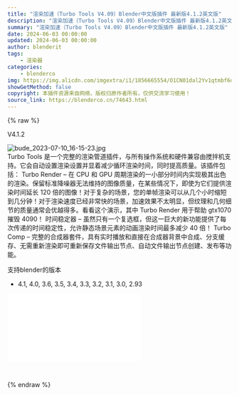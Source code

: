 ```yaml
---
title: "渲染加速（Turbo Tools V4.09）Blender中文版插件 最新版4.1.2英文版"
description: "渲染加速（Turbo Tools V4.09）Blender中文版插件 最新版4.1.2英文版"
summary: "渲染加速（Turbo Tools V4.09）Blender中文版插件 最新版4.1.2英文版"
date: 2024-06-03 00:00:00
updated: 2024-06-03 00:00:00
author: blenderit
tags: 
    - 渲染器
categories:
    - blenderco
img: https://img.alicdn.com/imgextra/i1/1856665554/O1CN01dal2Yv1qtmbf6dmBS_!!1856665554.jpg
showGetMethod: false
copyright: 本插件资源来自网络，版权归原作者所有，仅供交流学习使用！
source_link: https://blenderco.cn/74643.html
---
```


{% raw %}
<div class="article-tips"><div><i class="icon icon-smile"></i> V4.1.2</div></div><p><img class="aligncenter" src="https://img.alicdn.com/imgextra/i1/1856665554/O1CN01dal2Yv1qtmbf6dmBS_!!1856665554.jpg" alt="bude_2023-07-10_16-15-23.jpg"><br>
Turbo Tools 是一个完整的渲染管道插件，与所有操作系统和硬件兼容由搅拌机支持。它会自动设置渲染设置并显着减少循环渲染时间，同时提高质量。该插件包括： Turbo Render – 在 CPU 和 GPU 周期渲染的一小部分时间内实现极其出色的渲染。保留标准降噪器无法维持的图像质量，在某些情况下，即使为它们提供渲染时间延长 120 倍的图像！对于复杂的场景，您的单帧渲染可以从几个小时缩短到几分钟！对于渲染速度已经非常快的场景，加速效果不太明显，但纹理和几何细节的质量通常会优越得多。看看这个演示，其中 Turbo Render 用于帮助 gtx1070 摧毁 4090！ 时间稳定器 – 虽然只有一个复选框，但这一巨大的新功能提供了每次传递的时间稳定性，允许静态场景元素的动画渲染时间最多减少 40 倍！ Turbo Comp – 完整的合成器套件，具有实时播放和直接在合成器背景中合成、分支缓存、无需重新渲染即可重新保存文件输出节点、自动文件输出节点创建、发布等功能。</p><p>支持blender的版本</p><ul>
<li>4.1, 4.0, 3.6, 3.5, 3.4, 3.3, 3.2, 3.1, 3.0, 2.93</li>
</ul><div id="external-video-a46d26cd64" class="external-video"><iframe frameborder="0" src="//player.bilibili.com/player.html?aid=576267459&amp;bvid=BV1Hz4y1V7dY&amp;cid=1277336421&amp;p=1" allowfullscreen="true"></iframe></div><p> </p>
<div style="display: none">blenderco</div>
{% endraw %}